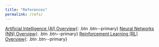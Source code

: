 ```yaml
---
title: "References"
permalink: /refs/
---
```


[Artificial Intelligence (AI) Overview](https://laurenstreet.github.io/ai-supply/refs-ai-overview/){: .btn .btn--primary} [Neural Networks (NN) Overview](https://laurenstreet.github.io/ai-supply/refs-nn-overview/){: .btn .btn--primary} [Reinforcement Learning (RL) Overview](https://laurenstreet.github.io/ai-supply/refs-rl-overview/){: .btn .btn--primary}